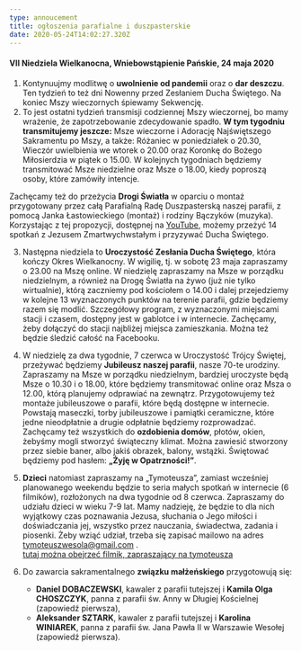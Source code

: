 ```yaml
---
type: annoucement
title: ogłoszenia parafialne i duszpasterskie
date: 2020-05-24T14:02:27.320Z
---
```

#### VII Niedziela Wielkanocna, Wniebowstąpienie Pańskie, 24 maja 2020

1. Kontynuujmy modlitwę o **uwolnienie od pandemii** oraz o **dar deszczu**. Ten tydzień to też dni Nowenny przed Zesłaniem Ducha Świętego. Na koniec Mszy wieczornych śpiewamy Sekwencję.
2. To jest ostatni tydzień transmisji codziennej Mszy wieczornej, bo mamy wrażenie, że zapotrzebowanie zdecydowanie spadło. **W tym tygodniu transmitujemy jeszcze:** Msze wieczorne i Adorację Najświętszego Sakramentu po Mszy, a także: Różaniec w poniedziałek o 20.30, Wieczór uwielbienia we wtorek o 20.00 oraz Koronkę do Bożego Miłosierdzia w piątek o 15.00. W kolejnych tygodniach będziemy transmitować Msze niedzielne oraz Msze o 18.00, kiedy poproszą osoby, które zamówiły intencje.

Zachęcamy też do przeżycia **Drogi Światła** w oparciu o montaż przygotowany przez całą Parafialną Radę Duszpasterską naszej parafii, z pomocą Janka Łastowieckiego (montaż) i rodziny Bączyków (muzyka). Korzystając z tej propozycji, dostępnej na [YouTube](https://www.youtube.com/watch?v=yZ8kCXKlw-k&t=6s), możemy przeżyć 14 spotkań z Jezusem Zmartwychwstałym i przyzywać Ducha Świętego.

3. Następna niedziela to **Uroczystość Zesłania Ducha Świętego**, która kończy Okres Wielkanocny. W wigilię, tj. w sobotę 23 maja zapraszamy o 23.00 na Mszę online. W niedzielę zapraszamy na Msze w porządku niedzielnym, a również na Drogę Światła na żywo (już nie tylko wirtualnie), którą zaczniemy pod kościołem o 14.00 i dalej przejedziemy w kolejne 13 wyznaczonych punktów na terenie parafii, gdzie będziemy razem się modlić. Szczegółowy program, z wyznaczonymi miejscami stacji i czasem, dostępny jest w gablotce i w internecie. Zachęcamy, żeby dołączyć do stacji najbliżej miejsca zamieszkania. Można też będzie śledzić całość na Facebooku.
4. W niedzielę za dwa tygodnie, 7 czerwca w Uroczystość Trójcy Świętej, przeżywać będziemy **Jubileusz naszej parafii**, nasze 70-te urodziny. Zapraszamy na Msze w porządku niedzielnym, bardziej uroczyste będą Msze o 10.30 i o 18.00, które będziemy transmitować online oraz Msza o 12.00, którą planujemy odprawiać na zewnątrz. Przygotowujemy też montaże jubileuszowe o parafii, które będą dostępne w internecie. Powstają maseczki, torby jubileuszowe i pamiątki ceramiczne, które jedne nieodpłatnie a drugie odpłatnie będziemy rozprowadzać. Zachęcamy też wszystkich do **ozdobienia domów**, płotów, okien, żebyśmy mogli stworzyć świąteczny klimat. Można zawiesić stworzony przez siebie baner, albo jakiś obrazek, balony, wstążki. Świętować będziemy pod hasłem: **„Żyję w Opatrzności!”**.
5. **Dzieci** natomiast zapraszamy na „Tymoteusza”, zamiast wcześniej planowanego weekendu będzie to seria małych spotkań w internecie (6 filmików), rozłożonych na dwa tygodnie od 8 czerwca. Zapraszamy do udziału dzieci w wieku 7-9 lat. Mamy nadzieję, że będzie to dla nich wyjątkowy czas poznawania Jezusa, słuchania o Jego miłości i doświadczania jej, wszystko przez nauczania, świadectwa, zadania i piosenki. Żeby wziąć udział, trzeba się zapisać mailowo na adres [tymoteuszwesola@gmail.com](mailto:tymoteuszwesola@gmail.com) .\
   [tutaj można obejrzeć filmik, zapraszający na tymoteusza ](https://www.facebook.com/444169575744240/videos/1353172581692576/)
6. Do zawarcia sakramentalnego **związku małżeńskiego** przygotowują się:

   * **Daniel DOBACZEWSKI**, kawaler z parafii tutejszej i **Kamila Olga CHOSZCZYK**, panna z parafii św. Anny w Długiej Kościelnej (zapowiedź pierwsza),
   * **Aleksander SZTARK**, kawaler z parafii tutejszej i **Karolina WINIAREK**, panna z parafii św. Jana Pawła II w Warszawie Wesołej (zapowiedź pierwsza).